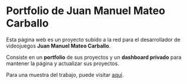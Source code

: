 # Portfolio de Juan Manuel Mateo Carballo

Esta página web es un proyecto subido a la red para el desarrollador de videojuegos **Juan Manuel Mateo Carballo**. 

Consiste en un **portfolio** de sus proyectos y un **dashboard privado** para mantener la página y actualizar sus proyectos.

Para una muestra del trabajo, puede visitar [aquí](https://juan-manuel-mateo.netlify.app/).
